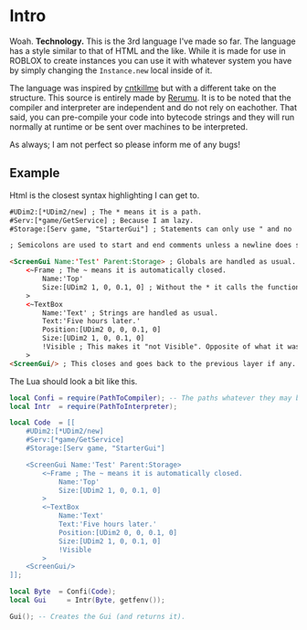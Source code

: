 # Intro

Woah. **Technology.**
This is the 3rd language I've made so far.
The language has a style similar to that of HTML and the like.
While it is made for use in ROBLOX to create instances you can use it with whatever system you have by simply changing the `Instance.new` local inside of it.

The language was inspired by [cntkillme](https://www.roblox.com/users/294568/profile) but with a different take on the structure.
This source is entirely made by [Rerumu](https://www.roblox.com/users/294568/profile).
It is to be noted that the compiler and interpreter are independent and do not rely on eachother. That said, you can pre-compile your code into bytecode strings and they will run normally at runtime or be sent over machines to be interpreted.

As always; I am not perfect so please inform me of any bugs!

## Example
Html is the closest syntax highlighting I can get to.

```Html
#UDim2:[*UDim2/new] ; The * means it is a path.
#Serv:[*game/GetService] ; Because I am lazy.
#Storage:[Serv game, "StarterGui"] ; Statements can only use " and no ' for strings.

; Semicolons are used to start and end comments unless a newline does so.

<ScreenGui Name:'Test' Parent:Storage> ; Globals are handled as usual.
	<~Frame ; The ~ means it is automatically closed.
		Name:'Top'
		Size:[UDim2 1, 0, 0.1, 0] ; Without the * it calls the function with the args given.
	>
	<~TextBox
		Name:'Text' ; Strings are handled as usual.
		Text:'Five hours later.'
		Position:[UDim2 0, 0, 0.1, 0]
		Size:[UDim2 1, 0, 0.1, 0]
		!Visible ; This makes it "not Visible". Opposite of what it was.
	>
<ScreenGui/> ; This closes and goes back to the previous layer if any.
```

The Lua should look a bit like this.

```Lua
local Confi	= require(PathToCompiler); -- The paths whatever they may be.
local Intr	= require(PathToInterpreter);

local Code	= [[
	#UDim2:[*UDim2/new]
	#Serv:[*game/GetService]
	#Storage:[Serv game, "StarterGui"]

	<ScreenGui Name:'Test' Parent:Storage>
		<~Frame ; The ~ means it is automatically closed.
			Name:'Top'
			Size:[UDim2 1, 0, 0.1, 0]
		>
		<~TextBox
			Name:'Text'
			Text:'Five hours later.'
			Position:[UDim2 0, 0, 0.1, 0]
			Size:[UDim2 1, 0, 0.1, 0]
			!Visible
		>
	<ScreenGui/>
]];

local Byte	= Confi(Code);
local Gui	  = Intr(Byte, getfenv());

Gui(); -- Creates the Gui (and returns it).
```
